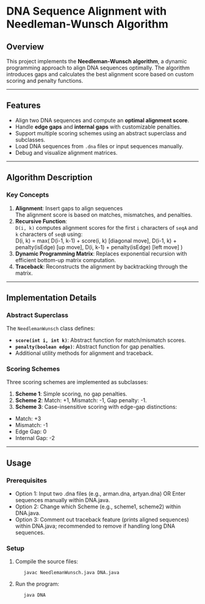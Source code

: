 # DNA Sequence Alignment with Needleman-Wunsch Algorithm

## Overview
This project implements the **Needleman-Wunsch algorithm**, a dynamic programming approach to align DNA sequences optimally. The algorithm introduces gaps and calculates the best alignment score based on custom scoring and penalty functions.

---

## Features
- Align two DNA sequences and compute an **optimal alignment score**.
- Handle **edge gaps** and **internal gaps** with customizable penalties.
- Support multiple scoring schemes using an abstract superclass and subclasses.
- Load DNA sequences from `.dna` files or input sequences manually.
- Debug and visualize alignment matrices.

---

## Algorithm Description

### Key Concepts
1. **Alignment**: Insert gaps to align sequences  
The alignment score is based on matches, mismatches, and penalties.
2. **Recursive Function**:  
`D(i, k)` computes alignment scores for the first `i` characters of `seqA` and `k` characters of `seqB` using:  
D(i, k) = max( D(i-1, k-1) + score(i, k) [diagonal move], D(i-1, k) + penalty(isEdge) [up move], D(i, k-1) + penalty(isEdge) [left move] )
3. **Dynamic Programming Matrix**: Replaces exponential recursion with efficient bottom-up matrix computation.
4. **Traceback**: Reconstructs the alignment by backtracking through the matrix.

---

## Implementation Details

### Abstract Superclass
The `NeedlemanWunsch` class defines:
- **`score(int i, int k)`**: Abstract function for match/mismatch scores.
- **`penalty(boolean edge)`**: Abstract function for gap penalties.
- Additional utility methods for alignment and traceback.

### Scoring Schemes
Three scoring schemes are implemented as subclasses:
1. **Scheme 1**: Simple scoring, no gap penalties.
2. **Scheme 2**: Match: +1, Mismatch: -1, Gap penalty: -1.
3. **Scheme 3**: Case-insensitive scoring with edge-gap distinctions:
- Match: +3
- Mismatch: -1
- Edge Gap: 0
- Internal Gap: -2

---

## Usage

### Prerequisites
- Option 1: Input two .dna files (e.g., arman.dna, artyan.dna) OR Enter sequences manually within DNA.java.
- Option 2: Change which Scheme (e.g., scheme1, scheme2) within DNA.java.
- Option 3: Comment out traceback feature (prints aligned sequences) within DNA.java; recommended to remove if handling long DNA sequences.

### Setup
1. Compile the source files:

          javac NeedlemanWunsch.java DNA.java
3. Run the program:
   
          java DNA
